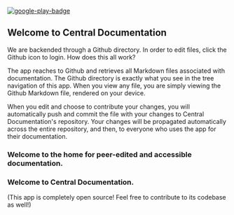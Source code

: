 [![google-play-badge](https://user-images.githubusercontent.com/76540311/164878006-39f2a6bb-0b7e-47f3-8202-3efa602bf9bb.png)](https://user-images.githubusercontent.com/76540311/164878006-39f2a6bb-0b7e-47f3-8202-3efa602bf9bb.png)

## Welcome to Central Documentation

We are backended through a Github directory. In order to edit files, click the Github icon to login.
How does this all work?

The app reaches to Github and retrieves all Markdown files associated with documentation.
The Github directory is exactly what you see in the tree navigation of this app. 
When you view any file, you are simply viewing the Github Markdown file, rendered on your device.

When you edit and choose to contribute your changes, you will automatically push and commit the file
with your changes to Central Documentation's repository. Your changes will be propagated automatically
across the entire repository, and then, to everyone who uses the app for their documentation.

### Welcome to the home for peer-edited and accessible documentation.

### Welcome to Central Documentation.


(This app is completely open source! Feel free to contribute to its codebase as well!)

